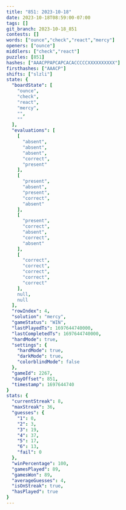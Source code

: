 ```yaml
---
title: "851: 2023-10-18"
date: 2023-10-18T08:59:00-07:00
tags: []
git_branch: 2023-10-18_851
contests: []
words: ["ounce","check","react","mercy"]
openers: ["ounce"]
middlers: ["check","react"]
puzzles: [851]
hashes: ["AAACPPAPCAPCACACCCCCXXXXXXXXXX"]
firsthashes: ["AAACP"]
shifts: ["slzli"]
state: {
  "boardState": [
    "ounce",
    "check",
    "react",
    "mercy",
    "",
    ""
  ],
  "evaluations": [
    [
      "absent",
      "absent",
      "absent",
      "correct",
      "present"
    ],
    [
      "present",
      "absent",
      "present",
      "correct",
      "absent"
    ],
    [
      "present",
      "correct",
      "absent",
      "correct",
      "absent"
    ],
    [
      "correct",
      "correct",
      "correct",
      "correct",
      "correct"
    ],
    null,
    null
  ],
  "rowIndex": 4,
  "solution": "mercy",
  "gameStatus": "WIN",
  "lastPlayedTs": 1697644740000,
  "lastCompletedTs": 1697644740000,
  "hardMode": true,
  "settings": {
    "hardMode": true,
    "darkMode": true,
    "colorblindMode": false
  },
  "gameId": 2267,
  "dayOffset": 851,
  "timestamp": 1697644740
}
stats: {
  "currentStreak": 8,
  "maxStreak": 36,
  "guesses": {
    "1": 0,
    "2": 3,
    "3": 19,
    "4": 37,
    "5": 17,
    "6": 13,
    "fail": 0
  },
  "winPercentage": 100,
  "gamesPlayed": 89,
  "gamesWon": 89,
  "averageGuesses": 4,
  "isOnStreak": true,
  "hasPlayed": true
}
---
```

<!-- more -->
